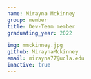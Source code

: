 ```yaml
---
name: Mirayna Mckinney
group: member
title: Dev-Team member
graduating_year: 2022

img: mmckinney.jpg
github: MiraynaMckinney
email: mirayna77@ucla.edu
inactive: true
---
```

